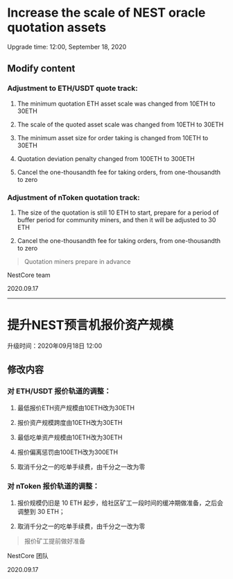 # Increase the scale of NEST oracle quotation assets

Upgrade time: 12:00, September 18, 2020

## Modify content

### Adjustment to ETH/USDT quote track:

1. The minimum quotation ETH asset scale was changed from 10ETH to 30ETH

2. The scale of the quoted asset scale was changed from 10ETH to 30ETH

3. The minimum asset size for order taking is changed from 10ETH to 30ETH

4. Quotation deviation penalty changed from 100ETH to 300ETH

5. Cancel the one-thousandth fee for taking orders, from one-thousandth to zero

### Adjustment of nToken quotation track:

1. The size of the quotation is still 10 ETH to start, prepare for a period of buffer period for community miners, and then it will be adjusted to 30 ETH

2. Cancel the one-thousandth fee for taking orders, from one-thousandth to zero

> Quotation miners prepare in advance


NestCore team

2020.09.17


----


# 提升NEST预言机报价资产规模

升级时间：2020年09月18日 12:00

## 修改内容

### 对 ETH/USDT 报价轨道的调整：

1. 最低报价ETH资产规模由10ETH改为30ETH

2. 报价资产规模跨度由10ETH改为30ETH

3. 最低吃单资产规模由10ETH改为30ETH

4. 报价偏离惩罚由100ETH改为300ETH

5. 取消千分之一的吃单手续费，由千分之一改为零

### 对 nToken 报价轨道的调整：

1. 报价规模仍旧是 10 ETH 起步，给社区矿工一段时间的缓冲期做准备，之后会调整到 30 ETH；

2. 取消千分之一的吃单手续费，由千分之一改为零

> 报价矿工提前做好准备


NestCore 团队

2020.09.17
